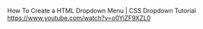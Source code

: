 How To Create a HTML Dropdown Menu | CSS Dropdown Tutorial<br/>
https://www.youtube.com/watch?v=o0YiZF9XZL0
